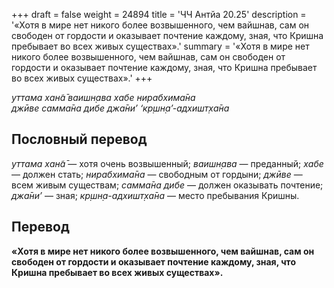 +++
draft = false
weight = 24894
title = 'ЧЧ Антйа 20.25'
description = '«Хотя в мире нет никого более возвышенного, чем вайшнав, сам он свободен от гордости и оказывает почтение каждому, зная, что Кришна пребывает во всех живых существах».'
summary = '«Хотя в мире нет никого более возвышенного, чем вайшнав, сам он свободен от гордости и оказывает почтение каждому, зная, что Кришна пребывает во всех живых существах».'
+++

_уттама хан̃а̄ ваишн̣ава хабе нирабхима̄на  
джӣве самма̄на дибе джа̄ни’ ‘кр̣шн̣а’-адхишт̣ха̄на_

## Пословный перевод

_уттама_ _хан̃а̄_ — хотя очень возвышенный; _ваишн̣ава_ — преданный; _хабе_ — должен стать; _нирабхима̄на_ — свободным от гордыни; _джӣве_ — всем живым существам; _самма̄на_ _дибе_ — должен оказывать почтение; _джа̄ни’_ — зная; _кр̣шн̣а_\-_адхишт̣ха̄на_ — место пребывания Кришны.

## Перевод

**«Хотя в мире нет никого более возвышенного, чем вайшнав, сам он свободен от гордости и оказывает почтение каждому, зная, что Кришна пребывает во всех живых существах».**
